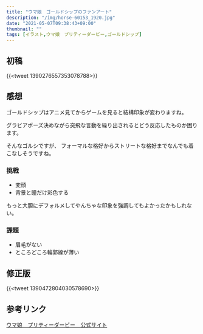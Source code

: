 ```yaml
---
title: "ウマ娘　ゴールドシップのファンアート"
description: "/img/horse-60153_1920.jpg"
date: "2021-05-07T09:38:43+09:00"
thumbnail: ""
tags: [イラスト,ウマ娘　プリティーダービー,ゴールドシップ]
---
```

## 初稿

{{<tweet 1390276557353078788>}}

## 感想

ゴールドシップはアニメ見てからゲームを見ると結構印象が変わりますね。

グラビアポーズ決めながら突飛な言動を繰り出されるとどう反応したものか困ります。

そんなゴルシですが、
フォーマルな格好からストリートな格好までなんでも着こなしそうですね。

### 挑戦
- 変顔
- 背景と瞳だけ彩色する

もっと大胆にデフォルメしてやんちゃな印象を強調してもよかったかもしれない。

### 課題
- 眉毛がない
- ところどころ輪郭線が薄い

## 修正版
{{<tweet 1390472804030578690>}}

## 参考リンク
[ウマ娘　プリティーダービー　公式サイト](https://umamusume.jp)